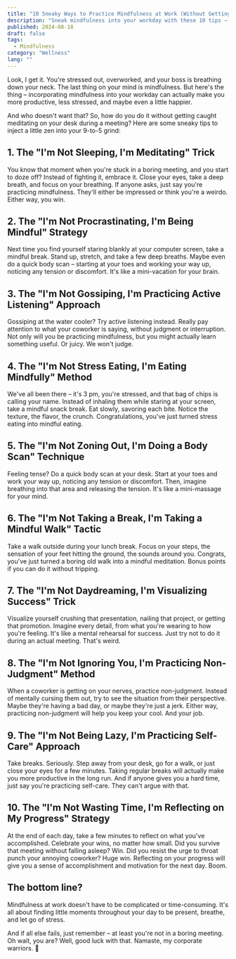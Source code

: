 ```yaml
---
title: "10 Sneaky Ways to Practice Mindfulness at Work (Without Getting Caught)"
description: "Sneak mindfulness into your workday with these 10 tips – from meditating in meetings to mindful snacking. Boost productivity and reduce stress!"
published: 2024-08-18
draft: false
tags:
  - Mindfulness
category: "Wellness"
lang: ""
---
```



Look, I get it. You're stressed out, overworked, and your boss is breathing down your neck. The last thing on your mind is mindfulness. But here's the thing – incorporating mindfulness into your workday can actually make you more productive, less stressed, and maybe even a little happier.

And who doesn't want that? So, how do you do it without getting caught meditating on your desk during a meeting? Here are some sneaky tips to inject a little zen into your 9-to-5 grind:


## 1. The "I'm Not Sleeping, I'm Meditating" Trick

You know that moment when you're stuck in a boring meeting, and you start to doze off? Instead of fighting it, embrace it. Close your eyes, take a deep breath, and focus on your breathing. If anyone asks, just say you're practicing mindfulness. They'll either be impressed or think you're a weirdo. Either way, you win.

## 2. The "I'm Not Procrastinating, I'm Being Mindful" Strategy

Next time you find yourself staring blankly at your computer screen, take a mindful break. Stand up, stretch, and take a few deep breaths. Maybe even do a quick body scan – starting at your toes and working your way up, noticing any tension or discomfort. It's like a mini-vacation for your brain.

## 3. The "I'm Not Gossiping, I'm Practicing Active Listening" Approach

Gossiping at the water cooler? Try active listening instead. Really pay attention to what your coworker is saying, without judgment or interruption. Not only will you be practicing mindfulness, but you might actually learn something useful. Or juicy. We won't judge.

## 4. The "I'm Not Stress Eating, I'm Eating Mindfully" Method

We've all been there – it's 3 pm, you're stressed, and that bag of chips is calling your name. Instead of inhaling them while staring at your screen, take a mindful snack break. Eat slowly, savoring each bite. Notice the texture, the flavor, the crunch. Congratulations, you've just turned stress eating into mindful eating.

## 5. The "I'm Not Zoning Out, I'm Doing a Body Scan" Technique

Feeling tense? Do a quick body scan at your desk. Start at your toes and work your way up, noticing any tension or discomfort. Then, imagine breathing into that area and releasing the tension. It's like a mini-massage for your mind.

## 6. The "I'm Not Taking a Break, I'm Taking a Mindful Walk" Tactic

Take a walk outside during your lunch break. Focus on your steps, the sensation of your feet hitting the ground, the sounds around you. Congrats, you've just turned a boring old walk into a mindful meditation. Bonus points if you can do it without tripping.

## 7. The "I'm Not Daydreaming, I'm Visualizing Success" Trick

Visualize yourself crushing that presentation, nailing that project, or getting that promotion. Imagine every detail, from what you're wearing to how you're feeling. It's like a mental rehearsal for success. Just try not to do it during an actual meeting. That's weird.

## 8. The "I'm Not Ignoring You, I'm Practicing Non-Judgment" Method

When a coworker is getting on your nerves, practice non-judgment. Instead of mentally cursing them out, try to see the situation from their perspective. Maybe they're having a bad day, or maybe they're just a jerk. Either way, practicing non-judgment will help you keep your cool. And your job.

## 9. The "I'm Not Being Lazy, I'm Practicing Self-Care" Approach

Take breaks. Seriously. Step away from your desk, go for a walk, or just close your eyes for a few minutes. Taking regular breaks will actually make you more productive in the long run. And if anyone gives you a hard time, just say you're practicing self-care. They can't argue with that.

## 10. The "I'm Not Wasting Time, I'm Reflecting on My Progress" Strategy

At the end of each day, take a few minutes to reflect on what you've accomplished. Celebrate your wins, no matter how small. Did you survive that meeting without falling asleep? Win. Did you resist the urge to throat punch your annoying coworker? Huge win. Reflecting on your progress will give you a sense of accomplishment and motivation for the next day. Boom.

## The bottom line?

Mindfulness at work doesn't have to be complicated or time-consuming. It's all about finding little moments throughout your day to be present, breathe, and let go of stress.

And if all else fails, just remember – at least you're not in a boring meeting. Oh wait, you are? Well, good luck with that. Namaste, my corporate warriors. 🙏
